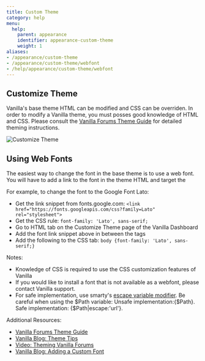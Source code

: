 ```yaml
---
title: Custom Theme
category: help
menu:
  help:
    parent: appearance
    identifier: appearance-custom-theme
    weight: 1
aliases:
- /appearance/custom-theme
- /appearance/custom-theme/webfont
- /help/appearance/custom-theme/webfont
---
```


## Customize Theme 

Vanilla's base theme HTML can be modified and CSS can be overriden. In order to modify a Vanilla theme,  you  must posses good knowledge of HTML and CSS. Please consult the [Vanilla Forums Theme Guide](https://static.v-cdn.net/vfcom/docs/Vanilla-Forums-Theme-Guide.pdf) for detailed theming instructions. 

![Customize Theme](/img/help/appearance/custom-theme.png)

## Using Web Fonts

The easiest way to change the font in the base theme is to use a web font.  You will have to add a link to the font in the theme HTML and target the 

For example, to change the font to the Google Font Lato:

 * Get the link snippet from fonts.google.com:  `<link href="https://fonts.googleapis.com/css?family=Lato" rel="stylesheet">`
 * Get the CSS rule: `font-family: 'Lato', sans-serif;`
 * Go to HTML tab on the Customize Theme page of the Vanilla Dashboard 
 * Add the font link snippet above in between the <head> tags 
 * Add the following to the CSS tab:  `body {font-family: 'Lato', sans-serif;}` 

Notes:
 * Knowledge of CSS is required to use the CSS customization features of Vanilla 
 * If you would like to install a font that is not available as a webfont, please contact Vanilla support.
 * For safe implementation, use smarty's [escape variable modifier](https://www.smarty.net/docsv2/en/language.modifier.escape).
   Be careful when using the $Path variable: Unsafe implementation:{$Path}. Safe implementation: {$Path|escape:'url'}.
     

Additional Resources:

* [Vanilla Forums Theme Guide](https://static.v-cdn.net/vfcom/docs/Vanilla-Forums-Theme-Guide.pdf)
* [Vanilla Blog: Theme Tips](https://blog.vanillaforums.com/help/friday-theme-tips-one-list/)
* [Video: Theming Vanilla Forums](https://www.youtube.com/playlist?list=PLEdMTbLR4h8wGFwPz75W265zbQdeZllAW)
* [Vanilla Blog: Adding a Custom Font](https://blog.vanillaforums.com/help/friday-theme-tips-one-list/)
